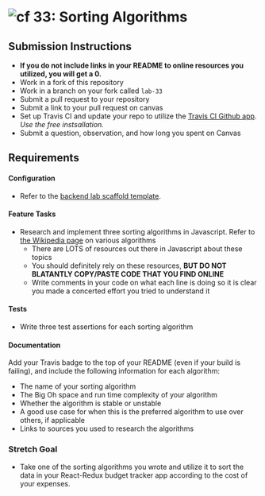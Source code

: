 ![cf](http://i.imgur.com/7v5ASc8.png) 33: Sorting Algorithms
===

## Submission Instructions
  * **If you do not include links in your README to online resources you utilized, you will get a 0.**
  * Work in a fork of this repository
  * Work in a branch on your fork called `lab-33`
  * Submit a pull request to your repository
  * Submit a link to your pull request on canvas
  * Set up Travis CI and update your repo to utilize the [Travis CI Github app](https://github.com/marketplace/travis-ci). *Use the free instsallation.*
  * Submit a question, observation, and how long you spent on Canvas  

## Requirements  
#### Configuration  
* Refer to the [backend lab scaffold template](https://github.com/codefellows/seattle-javascript-401d25/tree/master/00-BACKEND-lab-scaffold-template).

#### Feature Tasks 
* Research and implement three sorting algorithms in Javascript. Refer to [the Wikipedia page](https://en.wikipedia.org/wiki/Sorting_algorithm) on various algorithms
   * There are LOTS of resources out there in Javascript about these topics
   * You should definitely rely on these resources, **BUT DO NOT BLATANTLY COPY/PASTE CODE THAT YOU FIND ONLINE**
   * Write comments in your code on what each line is doing so it is clear you made a concerted effort you tried to understand it

#### Tests
* Write three test assertions for each sorting algorithm 
 
#### Documentation
Add your Travis badge to the top of your README (even if your build is failing), and include the following information for each algorithm:
  * The name of your sorting algorithm
  * The Big Oh space and run time complexity of your algorithm
  * Whether the algorithm is stable or unstable
  * A good use case for when this is the preferred algorithm to use over others, if applicable
  * Links to sources you used to research the algorithms
  
### Stretch Goal
* Take one of the sorting algorithms you wrote and utilize it to sort the data in your React-Redux budget tracker app according to the cost of your expenses. 
